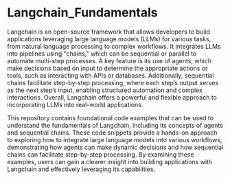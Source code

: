 # Langchain_Fundamentals

Langchain is an open-source framework that allows developers to build applications leveraging large language models (LLMs) for various tasks, from natural language processing to complex workflows. It integrates LLMs into pipelines using "chains," which can be sequential or parallel to automate multi-step processes. A key feature is its use of agents, which make decisions based on input to determine the appropriate actions or tools, such as interacting with APIs or databases. Additionally, sequential chains facilitate step-by-step processing, where each step’s output serves as the next step’s input, enabling structured automation and complex interactions. Overall, Langchain offers a powerful and flexible approach to incorporating LLMs into real-world applications.

This repository contains foundational code examples that can be used to understand the fundamentals of Langchain, including its concepts of agents and sequential chains. These code snippets provide a hands-on approach to exploring how to integrate large language models into various workflows, demonstrating how agents can make dynamic decisions and how sequential chains can facilitate step-by-step processing. By examining these examples, users can gain a clearer insight into building applications with Langchain and effectively leveraging its capabilities.
